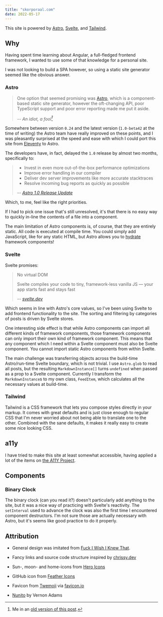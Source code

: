 ```yaml
---
title: "skorporaal.com"
date: 2022-05-17
---
```


This site is powered by [Astro](https://astro.build/), [Svelte](https://svelte.dev/), and [Tailwind](https://tailwindcss.com/).

## Why

Having spent time learning about Angular, a full-fledged frontend framework, I wanted to use some of that knowledge for a personal site.

I was not looking to build a SPA however, so using a static site generator seemed like the obvious answer.

### Astro

> One option that seemed promising was [Astro](https://astro.build/), which is a component-based static site generator, however the oft-changing API, poor TypeScript support and poor error reporting made me put it aside.
>
> -- <cite>An idiot, a fool[^1]</cite>

[^1]: Me in an [old version of this post](https://github.com/Hellrespawn/skorporaal.11ty/blob/main/src/11ty/content/portfolio/skorporaal.com.md).

Somewhere between version `0.24` and the latest version (`1.0-beta42` at the time of writing) the Astro team have really improved on these points, and I was pleasantly surprised at the speed and ease with which I could port this site from [Eleventy](https://www.11ty.dev/) to Astro.

The developers have, in fact, delayed the `1.0` release by almost two months, specifically to:

> - Invest in even more out-of-the-box performance optimizations
> - Improve error handling in our compiler
> - Deliver dev server improvements like more accurate stacktraces
> - Resolve incoming bug reports as quickly as possible
>
> -- <cite>[Astro 1.0 Release Update](https://astro.build/blog/astro-1-release-update/)</cite>

Which, to me, feel like the right priorities.

If I had to pick one issue that's still unresolved, it's that there is no easy way to quickly in-line the contents of a file into a component.

The main limitation of Astro components is, of course, that they are entirely static. All code is executed at compile time. You could simply add JavaScript, like for any static HTML, but Astro allows you to [hydrate](https://docs.astro.build/en/core-concepts/partial-hydration/) framework components!

### Svelte

Svelte promises:

> No virtual DOM
>
> Svelte compiles your code to tiny, framework-less vanilla JS — your app starts fast and stays fast
>
> -- <cite>[svelte.dev](https://svelte.dev/)</cite>

Which seems in line with Astro's core values, so I've been using Svelte to add frontend functionality to the site. The sorting and filtering by categories of posts is driven by Svelte stores.

One interesting side effect is that while Astro components can import all different kinds of framework components, those framework components can only import their own kind of framework component. This means that any component which I need within a Svelte component must also be Svelte component. You cannot import static Astro components from within Svelte.

The main challenge was transferring objects across the build-time Astro/run-time Svelte boundary, which is not trivial. I use `Astro.glob` to read all posts, but the resulting `MarkdownInstance[]` turns `undefined` when passed as a prop to a Svelte component. Currently I transform the `MarkdownInstance`s to my own class, `FeedItem`, which calculates all the necessary values at build-time.

### Tailwind

Tailwind is a CSS framework that lets you compose styles directly in your markup. It comes with great defaults and is just close enough to regular CSS that I'm never worried about not being able to translate one to the other. Combined with the sane defaults, it makes it really easy to create some nice looking CSS.

## a11y

I have tried to make this site at least somewhat accessible, having applied a lot of the items on [the A11Y Project](https://www.a11yproject.com/checklist/).

## Components

### Binary Clock

The binary clock (can you read it?) doesn't particularly add anything to the site, but it was a nice way of practicing with Svelte's reactivity. The `setInterval` used to advance the clock was also the first time I encountered component destructors. I'm not sure those are actually necessary with Astro, but it's seems like good practice to do it properly.

## Attribution

- General design was imitated from [Fuck I Wish I Knew That](https://fuckiwishiknewth.at/).

- Fancy links and source code structure inspired by [chrissy.dev](https://www.chrissy.dev/)

- Sun-, moon- and home-icons from [Hero Icons](https://heroicons.com/)

- GitHub icon from [Feather Icons](https://feathericons.com/)

- Favicon from [Twemoji](https://twemoji.twitter.com/) via [favicon.io](https://favicon.io)

- [Nunito](https://github.com/googlefonts/nunito) by Vernon Adams
